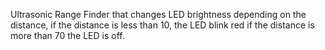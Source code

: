 Ultrasonic Range Finder that changes LED brightness depending on the distance, if the distance is less than 10, the LED blink red if the distance is more than 70
the LED is off.

